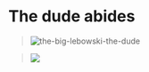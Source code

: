 # The dude abides

> ![the-big-lebowski-the-dude](https://user-images.githubusercontent.com/74051842/142302239-b36d84ab-0983-46d5-83d7-309c4e14b5a6.gif)

> ![](https://komarev.com/ghpvc/?username=L3B0W5K1&color=red)
